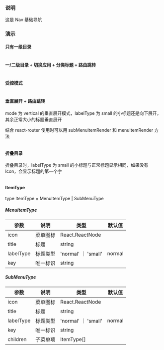 ### 说明

这是 Nav 基础导航

### 演示

#### 只有一级目录

```js {"codepath": "one-level.jsx"}
```

#### 一/二级目录 + 切换应用 + 分类标题 + 路由跳转

```js {"codepath": "all-comp.jsx"}
```

#### 受控模式

```js {"codepath": "default-open-keys.jsx"}
```

#### 垂直展开 + 路由跳转

mode 为 vertical 的垂直展开模式，labelType 为 small 的小标题还是向下展开，其余正常大小的标题垂直展开

结合 react-router 使用时可以用 subMenuItemRender 和 menuItemRender 方法

```js {"codepath": "vertical.jsx"}
```

#### 折叠目录

折叠目录时，labelType 为 small 的小标题与正常标题显示相同，如果没有 Icon，会显示标题的第一个字

```js {"codepath": "collapsed.jsx"}
```

#### ItemType

type ItemType = MenuItemType | SubMenuType

##### MenuItemType

| 参数      | 说明     | 类型                | 默认值 |
| --------- | -------- | ------------------- | ------ |
| icon      | 菜单图标 | React.ReactNode     |        |
| title     | 标题     | string              |        |
| labelType | 标题类型 | 'normal' ｜ 'small' | normal |
| key       | 唯一标识 | string              |        |

##### SubMenuType

| 参数      | 说明     | 类型                | 默认值 |
| --------- | -------- | ------------------- | ------ |
| icon      | 菜单图标 | React.ReactNode     |        |
| title     | 标题     | string              |        |
| labelType | 标题类型 | 'normal' ｜ 'small' | normal |
| key       | 唯一标识 | string              |        |
| children  | 子菜单项 | ItemType[]          |        |

